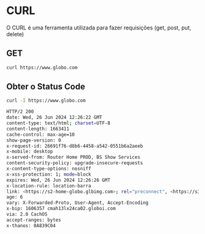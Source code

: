 # CURL

O CURL é uma ferramenta utilizada para fazer requisições (get, post, put, delete)

## GET

```bash
curl https://www.globo.com
```
## Obter o Status Code

```bash
curl -I https://www.globo.com

HTTP/2 200 
date: Wed, 26 Jun 2024 12:26:22 GMT
content-type: text/html; charset=UTF-8
content-length: 1663411
cache-control: max-age=10
show-page-version: 0
x-request-id: 26691f76-d8b6-4458-a542-0551b6a2aeeb
x-mobile: desktop
x-served-from: Router Home PROD, BS Show Services
content-security-policy: upgrade-insecure-requests
x-content-type-options: nosniff
x-xss-protection: 1; mode=block
expires: Wed, 26 Jun 2024 12:26:26 GMT
x-location-rule: location-barra
link: <https://s2-home-globo.glbimg.com>; rel="preconnect", <https://s3.glbimg.com>; rel="preconnect"
age: 6
vary: X-Forwarded-Proto, User-Agent, Accept-Encoding
x-bip: 1606357 cmah13lx24ca02.globoi.com
via: 2.0 CachOS
accept-ranges: bytes
x-thanos: 0A839C04
```

